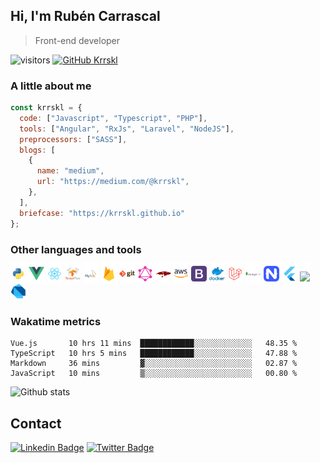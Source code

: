 ## Hi, I'm Rubén Carrascal

> <p>Front-end developer</p>

![visitors](https://visitor-badge.laobi.icu/badge?page_id=krrskl)
[![GitHub Krrskl](https://img.shields.io/github/followers/krrskl?label=follow&style=social)](https://github.com/krrskl)

### A little about me

```javascript
const krrskl = {
  code: ["Javascript", "Typescript", "PHP"],
  tools: ["Angular", "RxJs", "Laravel", "NodeJS"],
  preprocessors: ["SASS"],
  blogs: [
    {
      name: "medium",
      url: "https://medium.com/@krrskl",
    },
  ],
  briefcase: "https://krrskl.github.io"
};
```

### Other languages and tools
<code style="background: #ffffff; padding-top: 20px;"><img height="25" src="https://raw.githubusercontent.com/github/explore/80688e429a7d4ef2fca1e82350fe8e3517d3494d/topics/python/python.png"></code>
<code style="background: #ffffff; padding-top: 20px;"><img height="25" src="https://raw.githubusercontent.com/github/explore/80688e429a7d4ef2fca1e82350fe8e3517d3494d/topics/vue/vue.png"></code>
<code style="background: #ffffff; padding-top: 20px;"><img height="25" src="https://raw.githubusercontent.com/github/explore/80688e429a7d4ef2fca1e82350fe8e3517d3494d/topics/react/react.png"></code>
<code style="background: #ffffff; padding-top: 20px;"><img height="25" src="https://raw.githubusercontent.com/github/explore/80688e429a7d4ef2fca1e82350fe8e3517d3494d/topics/tensorflow/tensorflow.png"></code>
<code style="background: #ffffff; padding-top: 20px;"><img height="25" src="https://raw.githubusercontent.com/github/explore/80688e429a7d4ef2fca1e82350fe8e3517d3494d/topics/mysql/mysql.png"></code>
<code style="background: #ffffff; padding-top: 20px;"><img height="25" src="https://raw.githubusercontent.com/github/explore/80688e429a7d4ef2fca1e82350fe8e3517d3494d/topics/firebase/firebase.png"></code>
<code style="background: #ffffff; padding-top: 20px;"><img height="25" src="https://raw.githubusercontent.com/github/explore/80688e429a7d4ef2fca1e82350fe8e3517d3494d/topics/git/git.png"></code>
<code style="background: #ffffff; padding-top: 20px;"><img height="25" src="https://raw.githubusercontent.com/github/explore/80688e429a7d4ef2fca1e82350fe8e3517d3494d/topics/graphql/graphql.png"></code>
<code style="background: #ffffff; padding-top: 20px;"><img height="25" src="https://raw.githubusercontent.com/github/explore/80688e429a7d4ef2fca1e82350fe8e3517d3494d/topics/mongoose/mongoose.png"></code>
<code style="background: #ffffff; padding-top: 20px;"><img height="25" src="https://raw.githubusercontent.com/github/explore/80688e429a7d4ef2fca1e82350fe8e3517d3494d/topics/aws/aws.png"></code>
<code style="background: #ffffff; padding-top: 20px;"><img height="25" src="https://raw.githubusercontent.com/github/explore/80688e429a7d4ef2fca1e82350fe8e3517d3494d/topics/bootstrap/bootstrap.png"></code>
<code style="background: #ffffff; padding-top: 20px;"><img height="25" src="https://raw.githubusercontent.com/github/explore/80688e429a7d4ef2fca1e82350fe8e3517d3494d/topics/docker/docker.png"></code>
<code style="background: #ffffff; padding-top: 20px;"><img height="25" src="https://raw.githubusercontent.com/github/explore/56a826d05cf762b2b50ecbe7d492a839b04f3fbf/topics/laravel/laravel.png"></code>
<code style="background: #ffffff; padding-top: 20px;"><img height="25" src="https://raw.githubusercontent.com/github/explore/80688e429a7d4ef2fca1e82350fe8e3517d3494d/topics/mongodb/mongodb.png"></code>
<code style="background: #ffffff; padding-top: 20px;"><img height="25" src="https://raw.githubusercontent.com/github/explore/80688e429a7d4ef2fca1e82350fe8e3517d3494d/topics/nativescript/nativescript.png"></code>
<code style="background: #ffffff; padding-top: 20px;"><img height="25" src="https://raw.githubusercontent.com/github/explore/80688e429a7d4ef2fca1e82350fe8e3517d3494d/topics/flutter/flutter.png"></code>
<code style="background: #ffffff; padding-top: 20px;"><img height="25" src="https://avatars0.githubusercontent.com/u/3171503?s=200&v=4"></code>
<code style="background: #ffffff; padding-top: 20px;"><img height="25" src="https://raw.githubusercontent.com/github/explore/80688e429a7d4ef2fca1e82350fe8e3517d3494d/topics/dart/dart.png"></code>

### Wakatime metrics
<!--START_SECTION:waka-->
```text
Vue.js       10 hrs 11 mins  ████████████░░░░░░░░░░░░░   48.35 % 
TypeScript   10 hrs 5 mins   ████████████░░░░░░░░░░░░░   47.88 % 
Markdown     36 mins         ▓░░░░░░░░░░░░░░░░░░░░░░░░   02.87 % 
JavaScript   10 mins         ▒░░░░░░░░░░░░░░░░░░░░░░░░   00.80 % 
```
<!--END_SECTION:waka-->

![Github stats](https://github-readme-stats.vercel.app/api?username=krrskl&show_icons=true&theme=dracula)

## Contact

[![Linkedin Badge](https://img.shields.io/badge/-Rubén%20Carrascal-blue?style=flat-square&logo=Linkedin&logoColor=white&link=https://www.linkedin.com/in/krrskl)](https://www.linkedin.com/in/krrskl)
[![Twitter Badge](https://img.shields.io/badge/-@krrskl_dev-1ca0f1?style=flat-square&labelColor=1ca0f1&logo=twitter&logoColor=white&link=https://twitter.com/krrskl_dev)](https://twitter.com/krrskl_dev)
